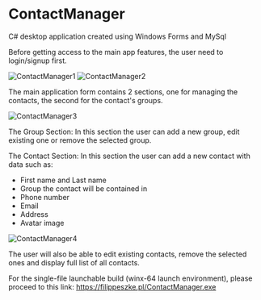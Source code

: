 # ContactManager
C# desktop application created using Windows Forms and MySql

Before getting access to the main app features, the user need to login/signup first.

![ContactManager1](https://user-images.githubusercontent.com/75435412/141822283-7986aac1-2a40-447f-b8c0-35ab7c5cb3d5.PNG)
![ContactManager2](https://user-images.githubusercontent.com/75435412/141822327-fd5bbceb-e687-465c-82a2-e5be0634f569.PNG)

The main application form contains 2 sections, one for managing the contacts, the second for the contact's groups.

![ContactManager3](https://user-images.githubusercontent.com/75435412/141822345-c2670c5c-81fc-4a77-8522-01bd73e9854e.PNG)

The Group Section: 
In this section the user can add a new group, edit existing one or remove the selected group.

The Contact Section: 
In this section the user can add a new contact with data such as:
- First name and Last name
- Group the contact will be contained in
- Phone number
- Email
- Address
- Avatar image

![ContactManager4](https://user-images.githubusercontent.com/75435412/141822405-459ccdc3-0ffc-4a49-936a-2eb228d196a4.PNG)

The user will also be able to edit existing contacts, remove the selected ones and display full list of all contacts.

For the single-file launchable build (winx-64 launch environment), please proceed to this link: https://filippeszke.pl/ContactManager.exe
